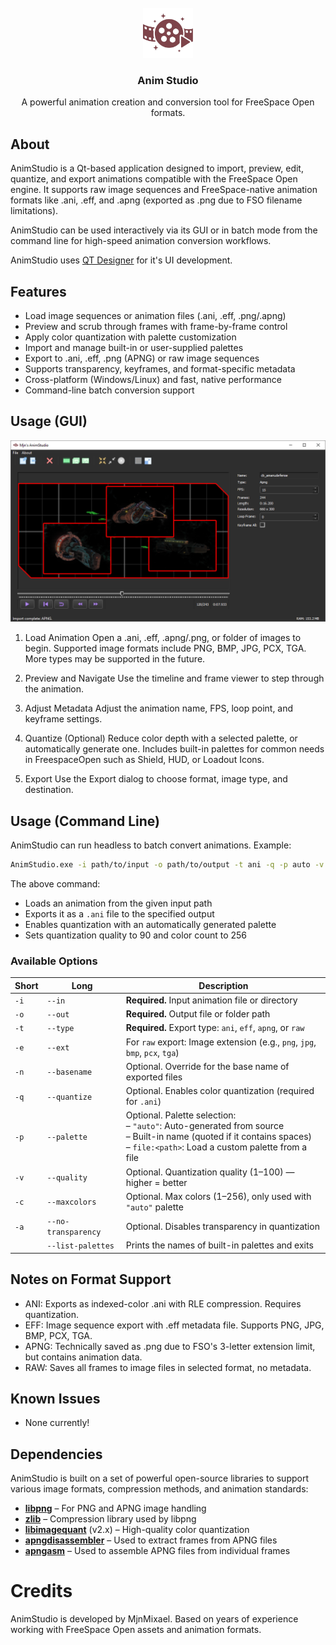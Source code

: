<br />
<div align="center">
  <a href="https://github.com/MjnMixael/AnimStudio">
    <img src="AnimStudio/Forms/Resources/icon.png" alt="Logo" width="80" height="80">
  </a>

  <h3 align="center">Anim Studio</h3>

  <p align="center">
    A powerful animation creation and conversion tool for FreeSpace Open formats.
  </p>
</div>

## About

AnimStudio is a Qt-based application designed to import, preview, edit, quantize, and export animations compatible with the FreeSpace Open engine. It supports raw image sequences and FreeSpace-native animation formats like .ani, .eff, and .apng (exported as .png due to FSO filename limitations).

AnimStudio can be used interactively via its GUI or in batch mode from the command line for high-speed animation conversion workflows.

AnimStudio uses [QT Designer](https://www.qt.io/product/ui-design-tools) for it's UI development.

## Features

- Load image sequences or animation files (.ani, .eff, .png/.apng)
- Preview and scrub through frames with frame-by-frame control
- Apply color quantization with palette customization
- Import and manage built-in or user-supplied palettes
- Export to .ani, .eff, .png (APNG) or raw image sequences
- Supports transparency, keyframes, and format-specific metadata
- Cross-platform (Windows/Linux) and fast, native performance
- Command-line batch conversion support

## Usage (GUI)

<img src="AnimStudio/Preview.png">

1. Load Animation
Open a .ani, .eff, .apng/.png, or folder of images to begin. Supported image formats include PNG, BMP, JPG, PCX, TGA. More types may be supported in the future.

2. Preview and Navigate
Use the timeline and frame viewer to step through the animation.

3. Adjust Metadata
Adjust the animation name, FPS, loop point, and keyframe settings.

3. Quantize (Optional)
Reduce color depth with a selected palette, or automatically generate one. Includes built-in palettes for common needs in FreespaceOpen such as Shield, HUD, or Loadout Icons.

4. Export
Use the Export dialog to choose format, image type, and destination.

## Usage (Command Line)

AnimStudio can run headless to batch convert animations. Example:
```bash
AnimStudio.exe -i path/to/input -o path/to/output -t ani -q -p auto -v 90 -c 256
```
The above command:
- Loads an animation from the given input path  
- Exports it as a `.ani` file to the specified output  
- Enables quantization with an automatically generated palette  
- Sets quantization quality to 90 and color count to 256  

### Available Options

| Short | Long              | Description                                                                 |
|-------|-------------------|-----------------------------------------------------------------------------|
| `-i`  | `--in`            | **Required.** Input animation file or directory                             |
| `-o`  | `--out`           | **Required.** Output file or folder path                                    |
| `-t`  | `--type`          | **Required.** Export type: `ani`, `eff`, `apng`, or `raw`                   |
| `-e`  | `--ext`           | For `raw` export: Image extension (e.g., `png`, `jpg`, `bmp`, `pcx`, `tga`)               |
| `-n`  | `--basename`      | Optional. Override for the base name of exported files                      |
| `-q`  | `--quantize`      | Optional. Enables color quantization (required for `.ani`)                  |
| `-p`  | `--palette`       | Optional. Palette selection:<br>– `"auto"`: Auto-generated from source<br>– Built-in name (quoted if it contains spaces)<br>– `file:<path>`: Load a custom palette from a file |
| `-v`  | `--quality`       | Optional. Quantization quality (1–100) — higher = better                    |
| `-c`  | `--maxcolors`     | Optional. Max colors (1–256), only used with `"auto"` palette               |
| `-a`  | `--no-transparency` | Optional. Disables transparency in quantization                          |
|       | `--list-palettes` | Prints the names of built-in palettes and exits                             |


## Notes on Format Support

- ANI: Exports as indexed-color .ani with RLE compression. Requires quantization.
- EFF: Image sequence export with .eff metadata file. Supports PNG, JPG, BMP, PCX, TGA.
- APNG: Technically saved as .png due to FSO's 3-letter extension limit, but contains animation data.
- RAW: Saves all frames to image files in selected format, no metadata.

## Known Issues

- None currently!

## Dependencies

AnimStudio is built on a set of powerful open-source libraries to support various image formats, compression methods, and animation standards:

- **[libpng](http://www.libpng.org/pub/png/libpng.html)** – For PNG and APNG image handling  
- **[zlib](https://zlib.net/)** – Compression library used by libpng  
- **[libimagequant](https://pngquant.org/lib/)** (v2.x) – High-quality color quantization  
- **[apngdisassembler](https://github.com/apng-dasm/apng-disassembler)** – Used to extract frames from APNG files  
- **[apngasm](https://github.com/apngasm/apngasm)** – Used to assemble APNG files from individual frames  

# Credits

AnimStudio is developed by MjnMixael.
Based on years of experience working with FreeSpace Open assets and animation formats.
